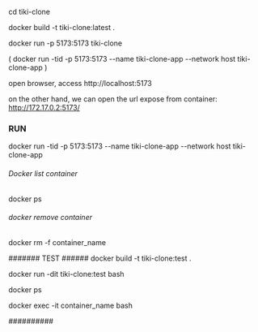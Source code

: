 cd tiki-clone

docker build -t tiki-clone:latest .

docker run -p 5173:5173 tiki-clone

( docker run -tid -p 5173:5173 --name tiki-clone-app --network host tiki-clone-app )

open browser, access http://localhost:5173

on the other hand, we can open the url expose from container: http://172.17.0.2:5173/

### RUN

docker run -tid -p 5173:5173 --name tiki-clone-app --network host tiki-clone-app

###### Docker list container

docker ps

###### docker remove container

docker rm -f container_name

####### TEST ######
docker build -t tiki-clone:test .

docker run -dit tiki-clone:test bash

docker ps

docker exec -it container_name bash

##########
